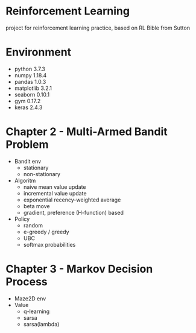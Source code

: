 # Reinforcement Learning
project for reinforcement learning practice, based on RL Bible from Sutton

# Environment
- python 3.7.3
- numpy 1.18.4
- pandas 1.0.3
- matplotlib 3.2.1
- seaborn 0.10.1
- gym 0.17.2
- keras 2.4.3

# Chapter 2 - Multi-Armed Bandit Problem
- Bandit env
    - stationary
    - non-stationary
- Algoritm
    - naive mean value update
    - incremental value update
    - exponential recency-weighted average
    - beta move
    - gradient, preference (H-function) based
- Policy
    - random
    - e-greedy / greedy
    - UBC
    - softmax probabilities

# Chapter 3 - Markov Decision Process
- Maze2D env
- Value
    - q-learning
    - sarsa
    - sarsa(lambda)
